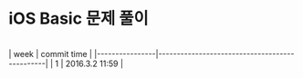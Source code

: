 # iOS Basic 문제 풀이
<BR>
| week | commit time |
|----------------|-----------------------------------------------|
| 1 | 2016.3.2 11:59 |
